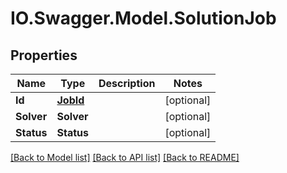 # IO.Swagger.Model.SolutionJob
## Properties

Name | Type | Description | Notes
------------ | ------------- | ------------- | -------------
**Id** | [**JobId**](JobId.md) |  | [optional] 
**Solver** | **Solver** |  | [optional] 
**Status** | **Status** |  | [optional] 

[[Back to Model list]](../README.md#documentation-for-models) [[Back to API list]](../README.md#documentation-for-api-endpoints) [[Back to README]](../README.md)

